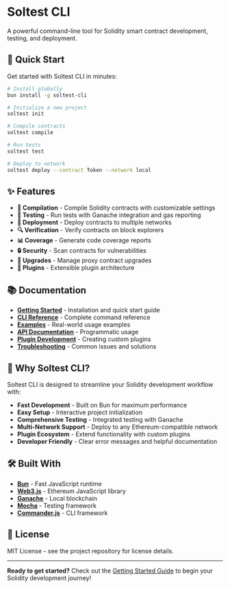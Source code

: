 # Soltest CLI

A powerful command-line tool for Solidity smart contract development, testing, and deployment.

## 🚀 Quick Start

Get started with Soltest CLI in minutes:

```bash
# Install globally
bun install -g soltest-cli

# Initialize a new project
soltest init

# Compile contracts
soltest compile

# Run tests
soltest test

# Deploy to network
soltest deploy --contract Token --network local
```

## ✨ Features

- **🔨 Compilation** - Compile Solidity contracts with customizable settings
- **🧪 Testing** - Run tests with Ganache integration and gas reporting
- **🚀 Deployment** - Deploy contracts to multiple networks
- **🔍 Verification** - Verify contracts on block explorers
- **📊 Coverage** - Generate code coverage reports
- **🔒 Security** - Scan contracts for vulnerabilities
- **🔄 Upgrades** - Manage proxy contract upgrades
- **🔌 Plugins** - Extensible plugin architecture

## 📚 Documentation

- **[Getting Started](./README)** - Installation and quick start guide
- **[CLI Reference](./CLI_REFERENCE)** - Complete command reference
- **[Examples](./EXAMPLES)** - Real-world usage examples
- **[API Documentation](./API)** - Programmatic usage
- **[Plugin Development](./PLUGINS)** - Creating custom plugins
- **[Troubleshooting](./TROUBLESHOOTING)** - Common issues and solutions

## 🌟 Why Soltest CLI?

Soltest CLI is designed to streamline your Solidity development workflow with:

- **Fast Development** - Built on Bun for maximum performance
- **Easy Setup** - Interactive project initialization
- **Comprehensive Testing** - Integrated testing with Ganache
- **Multi-Network Support** - Deploy to any Ethereum-compatible network
- **Plugin Ecosystem** - Extend functionality with custom plugins
- **Developer Friendly** - Clear error messages and helpful documentation

## 🛠️ Built With

- **[Bun](https://bun.sh)** - Fast JavaScript runtime
- **[Web3.js](https://web3js.readthedocs.io)** - Ethereum JavaScript library
- **[Ganache](https://trufflesuite.com/ganache/)** - Local blockchain
- **[Mocha](https://mochajs.org)** - Testing framework
- **[Commander.js](https://github.com/tj/commander.js)** - CLI framework

## 📄 License

MIT License - see the project repository for license details.

---

**Ready to get started?** Check out the [Getting Started Guide](./README) to begin your Solidity development journey!
